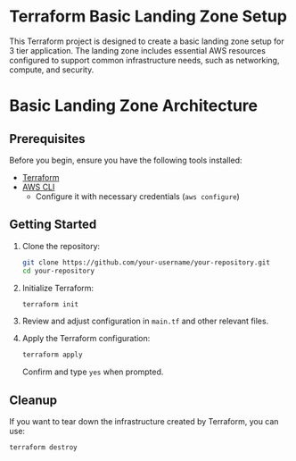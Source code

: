 # Terraform Basic Landing Zone Setup

This Terraform project is designed to create a basic landing zone setup for 3 tier application. The landing zone includes essential AWS resources configured to support common infrastructure needs, such as networking, compute, and security.

# Basic Landing Zone Architecture



## Prerequisites

Before you begin, ensure you have the following tools installed:

- [Terraform](https://www.terraform.io/)
- [AWS CLI](https://aws.amazon.com/cli/)
  - Configure it with necessary credentials (`aws configure`)

## Getting Started

1. Clone the repository:

    ```bash
    git clone https://github.com/your-username/your-repository.git
    cd your-repository
    ```

2. Initialize Terraform:

    ```bash
    terraform init
    ```

3. Review and adjust configuration in `main.tf` and other relevant files.

4. Apply the Terraform configuration:

    ```bash
    terraform apply
    ```

   Confirm and type `yes` when prompted.

## Cleanup

If you want to tear down the infrastructure created by Terraform, you can use:

```bash
terraform destroy
